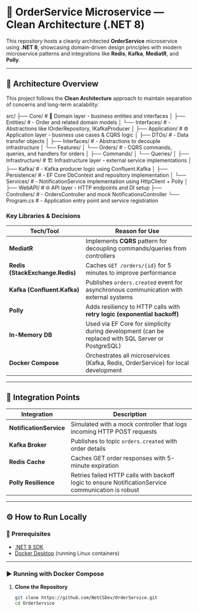 # 🛒 OrderService Microservice — Clean Architecture (.NET 8)

This repository hosts a cleanly architected **OrderService** microservice using **.NET 8**, showcasing domain-driven design principles with modern microservice patterns and integrations like **Redis**, **Kafka**, **MediatR**, and **Polly**.

---

## 📐 Architecture Overview

This project follows the **Clean Architecture** approach to maintain separation of concerns and long-term scalability:

src/
├── Core/                # 🧠 Domain layer - business entities and interfaces
│   ├── Entities/        #   - Order and related domain models
│   └── Interfaces/      #   - Abstractions like IOrderRepository, IKafkaProducer
│
├── Application/         # ⚙️ Application layer - business use cases & CQRS logic
│   ├── DTOs/            #   - Data transfer objects
│   ├── Interfaces/      #   - Abstractions to decouple infrastructure
│   └── Features/
│       └── Orders/      #   - CQRS commands, queries, and handlers for orders
│           ├── Commands/
│           └── Queries/
│
├── Infrastructure/      # 🏗️ Infrastructure layer - external service implementations
│   ├── Kafka/           #   - Kafka producer logic using Confluent.Kafka
│   ├── Persistence/     #   - EF Core DbContext and repository implementation
│   └── Services/        #   - NotificationService implementation using HttpClient + Polly
│
├── WebAPI/              # 🌐 API layer - HTTP endpoints and DI setup
    ├── Controllers/     #   - OrdersController and mock NotificationsController
    └── Program.cs       #   - Application entry point and service registration




### Key Libraries & Decisions

| Tech/Tool           | Reason for Use |
|---------------------|----------------|
| **MediatR**          | Implements **CQRS** pattern for decoupling commands/queries from controllers |
| **Redis (StackExchange.Redis)** | Caches `GET /orders/{id}` for 5 minutes to improve performance |
| **Kafka (Confluent.Kafka)** | Publishes `orders.created` event for asynchronous communication with external systems |
| **Polly**            | Adds resiliency to HTTP calls with **retry logic (exponential backoff)** |
| **In-Memory DB**     | Used via EF Core for simplicity during development (can be replaced with SQL Server or PostgreSQL) |
| **Docker Compose**   | Orchestrates all microservices (Kafka, Redis, OrderService) for local development |

---

## 🔌 Integration Points

| Integration           | Description |
|------------------------|-------------|
| **NotificationService** | Simulated with a mock controller that logs incoming HTTP POST requests |
| **Kafka Broker**        | Publishes to topic `orders.created` with order details |
| **Redis Cache**         | Caches GET order responses with 5-minute expiration |
| **Polly Resilience**    | Retries failed HTTP calls with backoff logic to ensure NotificationService communication is robust |

---

## ⚙️ How to Run Locally

### 🚀 Prerequisites

- [.NET 8 SDK](https://dotnet.microsoft.com/download)
- [Docker Desktop](https://www.docker.com/products/docker-desktop) (running Linux containers)

---

### ▶️ Running with Docker Compose

1. **Clone the Repository**
   ```bash
   git clone https://github.com/NetCSDev/OrderService.git
   cd OrderService


